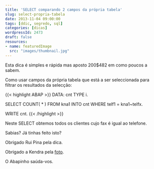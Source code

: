 ```yaml
---
title: 'SELECT comparando 2 campos da própria tabela'
slug: select-propria-tabela
date: 2013-11-04 09:00:00
tags: [ddic, segredo, sql]
categories: [dicas]
wordpressId: 2473
draft: false
resources:
- name: featuredImage
  src: "images/thumbnail.jpg"
---
```

Esta dica é simples e rápida mas aposto 200$482 em como poucos a sabem.

<!--more-->

Como usar campos da própria tabela que está a ser seleccionada para filtrar os resultados da selecção:


{{< highlight ABAP >}}
DATA: cnt TYPE i.

SELECT COUNT( * )
       FROM kna1
       INTO cnt
       WHERE telf1 = kna1~telfx.

WRITE cnt.
{{< /highlight >}}

Neste SELECT obtemos todos os clientes cujo fax é igual ao telefone.

Sabias? Já tinhas feito isto?

Obrigado Rui Pina pela dica.

Obrigado a Kendra pela [foto][1].

O Abapinho saúda-vos.

   [1]: http://www.flickr.com/photos/63614902@N00/1389081153
